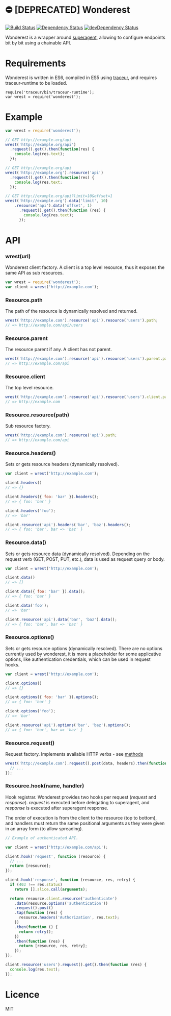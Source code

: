 :no_entry: [DEPRECATED] Wonderest
=========

[![Build Status][status]](https://travis-ci.org/salper/wonderest)
[![Dependency Status][deps]](https://david-dm.org/salper/wonderest)
[![devDependency Status][devdeps]](https://david-dm.org/salper/wonderest#info=devDependencies)

[status]: https://travis-ci.org/salper/wonderest.svg?branch=master
[deps]: https://david-dm.org/salper/wonderest.svg?theme=shields.io
[devdeps]: https://david-dm.org/salper/wonderest/dev-status.svg?theme=shields.io

Wonderest is a wrapper around [superagent](https://github.com/visionmedia/superagent), allowing to configure endpoints bit by bit using a chainable API.

# Requirements
Wonderest is written in ES6, compiled in ES5 using [traceur](https://github.com/google/traceur-compiler), and requires traceur-runtime to be loaded.

```shell
require('traceur/bin/traceur-runtime');
var wrest = require('wonderest');
```

# Example

```javascript
var wrest = require('wonderest');

// GET http://example.org/api
wrest('http://example.org/api')
  .request().get().then(function(res) {
    console.log(res.text);
  });

// GET http://example.org/api
wrest('http://example.org').resource('api')
  .request().get().then(function(res) {
    console.log(res.text;
  });

// GET http://example.org/api?limit=10&offset=1
wrest('http://example.org').data('limit', 10)
    .resource('api').data('offset', 1)
      .request().get().then(function (res) {
        console.log(res.text);
      });
```

# API

### wrest(url)
Wonderest client factory. A client is a top level resource, thus it exposes the same API as sub resources.

```javascript
var wrest = require('wonderest');
var client = wrest('http://example.com');
```

### Resource.path
The path of the resource is dynamically resolved and returned.

```javascript
wrest('http://example.com').resource('api').resource('users').path;
// => http://example.com/api/users
```

### Resource.parent
The resource parent if any. A client has not parent.

```javascript
wrest('http://example.com').resource('api').resource('users').parent.path;
// => http://example.com/api
```

### Resource.client
The top level resource.

```javascript
wrest('http://example.com').resource('api').resource('users').client.path;
// => http://example.com
```

### Resource.resource(path)
Sub resource factory.

```javascript
wrest('http://example.com').resource('api').path;
// => http://example.com/api
```

### Resource.headers()
Sets or gets resource headers (dynamically resolved).

```javascript
var client = wrest('http://example.com');

client.headers()
// => {}

client.headers({ foo: 'bar' }).headers();
// => { foo: 'bar' }

client.headers('foo');
// => 'bar'

client.resource('api').headers('bar', 'baz').headers();
// => { foo: 'bar', bar => 'baz' }
```

### Resource.data()
Sets or gets resource data (dynamically resolved). Depending on the request verb (GET, POST, PUT, etc.), data is used as request query or body.

```javascript
var client = wrest('http://example.com');

client.data()
// => {}

client.data({ foo: 'bar' }).data();
// => { foo: 'bar' }

client.data('foo');
// => 'bar'

client.resource('api').data('bar', 'baz').data();
// => { foo: 'bar', bar => 'baz' }
```

### Resource.options()
Sets or gets resource options (dynamically resolved). There are no options currently used by wonderest, it is more a placeholder for some applicative options, like authentication credentials, which can be used in request hooks.

```javascript
var client = wrest('http://example.com');

client.options()
// => {}

client.options({ foo: 'bar' }).options();
// => { foo: 'bar' }

client.options('foo');
// => 'bar'

client.resource('api').options('bar', 'baz').options();
// => { foo: 'bar', bar => 'baz' }
```

### Resource.request()
Request factory. Implements available HTTP verbs - see [methods](https://github.com/jshttp/methods)

```javascript
wrest('http://example.com').request().post(data, headers).then(function (res) {
  // ...
});
```

### Resource.hook(name, handler)
Hook registrar. Wonderest provides two hooks per request (_request_ and _response_). _request_ is executed before delegating to superagent, and _response_ is executed after superagent response.

The order of execution is from the client to the resource (top to bottom), and handlers must return the same positional arguments as they were given in an array form (to allow spreading).

```javascript
// Example of authenticated API.

var client = wrest('http://example.com/api');

client.hook('request', function (resource) {
  // ...
  return [resource];
});

client.hook('response', function (resource, res, retry) {
  if (403 !== res.status)
    return [].slice.call(arguments);

  return resource.client.resource('authenticate')
    .data(resource.options('authentication'))
    .request().post()
    .tap(function (res) {
      resource.headers('Authorization', res.text);
    })
    .then(function () {
      return retry();
    })
    .then(function (res) {
      return [resource, res, retry];
    });
});

client.resource('users').request().get().then(function (res) {
  console.log(res.text);
});

```

# Licence
MIT
